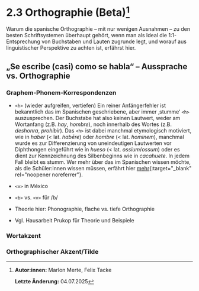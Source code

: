 # 2.3 Orthographie (Beta)[^*]

Warum die spanische Orthographie – mit nur wenigen Ausnahmen – zu den besten Schriftsystemen überhaupt gehört, wenn man als Ideal die 1:1-Entsprechung von Buchstaben und Lauten zugrunde legt, und worauf aus linguistischer Perspektive zu achten ist, erfährst hier.


## „Se escribe (casi) como se habla“ – Aussprache vs. Orthographie
### Graphem-Phonem-Korrespondenzen
- `<h>` (wieder aufgreifen, vertiefen)
    Ein reiner Anfängerfehler ist bekanntlich das im Spanischen geschriebene, aber immer ‚stumme‘ `<h>` auszusprechen. Der Buchstabe hat also keinen Lautwert, weder am Wortanfang (z.B. *hay*, *hombre*), noch innerhalb des Wortes (z.B. *deshonra*, *prohibir*). Das `<h>` ist dabei manchmal etymologisch motiviert, wie in *haber* (< lat. *habēre*) oder *hombre* (< lat. *hominem*), manchmal wurde es zur Differenzierung von uneindeutigen Lautwerten vor Diphthongen eingeführt wie in *hueso* (< lat. *ossium*/*ossum*) oder es dient zur Kennzeichnung des Silbenbeginns wie in *cacahuete*. In jedem Fall bleibt es stumm. Wer mehr über das <h> im Spanischen wissen möchte, als die Schüler:innen wissen müssen, erfährt hier [mehr](https://www.rae.es/ortograf%C3%ADa/la-h-muda){:target="_blank" rel="noopener noreferrer"}.  

- `<x>` in México
- `<b>` vs. `<v>` für /b/
- Theorie hier: Phonographie, flache vs. tiefe Orthographie
- Vgl. Hausarbeit Prukop für Theorie und Beispiele

### Wortakzent
### Orthographischer Akzent/Tilde


[^*]: **Autor:innen:** Marlon Merte, Felix Tacke
        
      **Letzte Änderung:** 04.07.2025